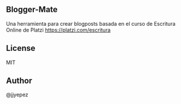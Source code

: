 ## Blogger-Mate
Una herramienta para crear blogposts basada en el curso de Escritura Online de Platzi
https://platzi.com/escritura

## License
MIT

## Author
@jjyepez
